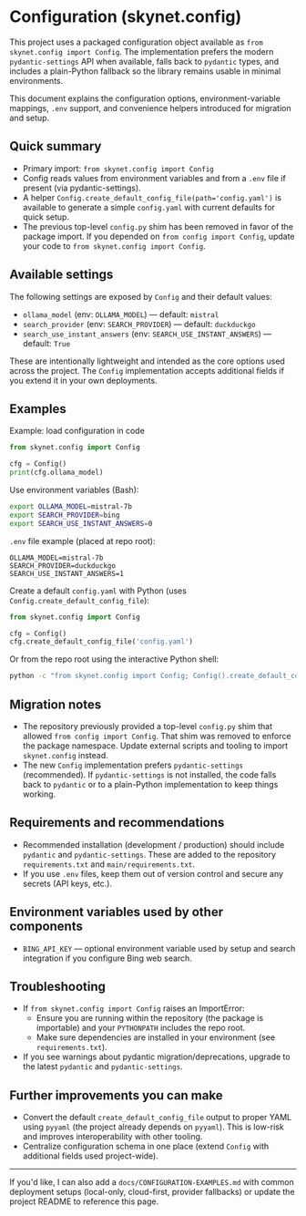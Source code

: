# Configuration (skynet.config)

This project uses a packaged configuration object available as `from skynet.config import Config`.
The implementation prefers the modern `pydantic-settings` API when available, falls back to `pydantic` types,
and includes a plain-Python fallback so the library remains usable in minimal environments.

This document explains the configuration options, environment-variable mappings, `.env` support, and
convenience helpers introduced for migration and setup.

## Quick summary

- Primary import: `from skynet.config import Config`
- Config reads values from environment variables and from a `.env` file if present (via pydantic-settings).
- A helper `Config.create_default_config_file(path='config.yaml')` is available to generate a simple
  `config.yaml` with current defaults for quick setup.
- The previous top-level `config.py` shim has been removed in favor of the package import. If you depended on
  `from config import Config`, update your code to `from skynet.config import Config`.

## Available settings

The following settings are exposed by `Config` and their default values:

- `ollama_model` (env: `OLLAMA_MODEL`) — default: `mistral`
- `search_provider` (env: `SEARCH_PROVIDER`) — default: `duckduckgo`
- `search_use_instant_answers` (env: `SEARCH_USE_INSTANT_ANSWERS`) — default: `True`

These are intentionally lightweight and intended as the core options used across the project. The `Config`
implementation accepts additional fields if you extend it in your own deployments.

## Examples

Example: load configuration in code

```python
from skynet.config import Config

cfg = Config()
print(cfg.ollama_model)
```

Use environment variables (Bash):

```bash
export OLLAMA_MODEL=mistral-7b
export SEARCH_PROVIDER=bing
export SEARCH_USE_INSTANT_ANSWERS=0
```

`.env` file example (placed at repo root):

```
OLLAMA_MODEL=mistral-7b
SEARCH_PROVIDER=duckduckgo
SEARCH_USE_INSTANT_ANSWERS=1
```

Create a default `config.yaml` with Python (uses `Config.create_default_config_file`):

```python
from skynet.config import Config

cfg = Config()
cfg.create_default_config_file('config.yaml')
```

Or from the repo root using the interactive Python shell:

```bash
python -c "from skynet.config import Config; Config().create_default_config_file()"
```

## Migration notes

- The repository previously provided a top-level `config.py` shim that allowed `from config import Config`.
  That shim was removed to enforce the package namespace. Update external scripts and tooling to import
  `skynet.config` instead.
- The new `Config` implementation prefers `pydantic-settings` (recommended). If `pydantic-settings` is
  not installed, the code falls back to `pydantic` or to a plain-Python implementation to keep things working.

## Requirements and recommendations

- Recommended installation (development / production) should include `pydantic` and `pydantic-settings`.
  These are added to the repository `requirements.txt` and `main/requirements.txt`.
- If you use `.env` files, keep them out of version control and secure any secrets (API keys, etc.).

## Environment variables used by other components

- `BING_API_KEY` — optional environment variable used by setup and search integration if you configure
  Bing web search.

## Troubleshooting

- If `from skynet.config import Config` raises an ImportError:
  - Ensure you are running within the repository (the package is importable) and your `PYTHONPATH` includes the repo root.
  - Make sure dependencies are installed in your environment (see `requirements.txt`).
- If you see warnings about pydantic migration/deprecations, upgrade to the latest `pydantic` and `pydantic-settings`.

## Further improvements you can make

- Convert the default `create_default_config_file` output to proper YAML using `pyyaml` (the project already
  depends on `pyyaml`). This is low-risk and improves interoperability with other tooling.
- Centralize configuration schema in one place (extend `Config` with additional fields used project-wide).

---

If you'd like, I can also add a `docs/CONFIGURATION-EXAMPLES.md` with common deployment setups (local-only,
cloud-first, provider fallbacks) or update the project README to reference this page.
